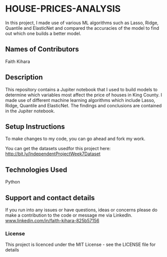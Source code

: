 # HOUSE-PRICES-ANALYSIS
In this project, I made use of various ML algorithms such as Lasso, Ridge, Quantile and ElasticNet and compared the accuracies of the model to find out which one builds a better model.

## Names of Contributors
Faith Kihara

## Description
This repository contains a Jupiter notebook that I used to build models to determine which variables most affect the price of houses in King
County. I made use of different machine learning algorithms which include Lasso, Ridge, Quantile and ElasticNet. The findings and conclusions
are contained in the Jupiter notebook.

## Setup Instructions
To make changes to my code, you can go ahead and fork my work.

You can get the datasets usedfor this project here:
http://bit.ly/IndependentProjectWeek7Dataset

## Technologies Used
Python

## Support and contact details
If you run into any issues or have questions, ideas or concerns please do make a contribution to the code or 
message me via LinkedIn. www.linkedin.com/in/faith-kihara-825b57156

### License
This project is licenced under the MIT License - see the LICENSE file for details
